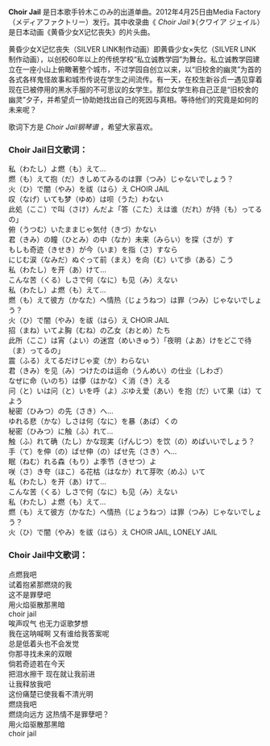 

**Choir Jail** 是日本歌手铃木このみ的出道单曲。2012年4月25日由Media Factory（メディアファクトリー）发行。其中收录曲《
_Choir Jail_ 》（クワイア ジェイル）是日本动画《黄昏少女X记忆丧失》的片头曲。

  
黄昏少女X记忆丧失（SILVER LINK制作动画）即黄昏少女×失忆（SILVER
LINK制作动画），以创校60年以上的传统学校“私立诚教学园”为舞台。私立诚教学园建立在一座小山上俯瞰著整个城市，不过学园自创立以来，以“旧校舍的幽灵”为首的各式各样鬼怪故事和城市传说在学生之间流传。有一天，在校生新谷贞一遇见穿着现在已被停用的黑水手服的不可思议的女学生。那位女学生称自己正是“旧校舍的幽灵”夕子，并希望贞一协助她找出自己的死因与真相。等待他们的究竟是如何的未来呢？

  
歌词下方是 _Choir Jail钢琴谱_ ，希望大家喜欢。

### Choir Jail日文歌词：

私（わたし）よ燃（も）えて…  
燃（も）えて抱（だ）きしめてみるのは罪（つみ）じゃないでしょう？  
火（ひ）で闇（やみ）を祓（はら）え CHOIR JAIL  
叹（なげ）いても梦（ゆめ）は呗（うた）わない  
此処（ここ）で叫（さけ）んだよ「答（こた）えは谁（だれ）が持（も）ってるの」  
俯（うつむ）いたままじゃ気付（きづ）かない  
君（きみ）の瞳（ひとみ）の中（なか）未来（みらい）を探（さが）す  
もしも奇迹（きせき）が今（いま）を指（さ）すなら  
にじむ涙（なみだ）ぬぐって前（まえ）を向（む）いて歩（ある）こう  
私（わたし）を开（あ）けて…  
こんな苦（くる）しさで何（なに）も见（み）えない  
私（わたし）よ燃（も）えて…  
燃（も）えて彼方（かなた）へ情热（じょうねつ）は罪（つみ）じゃないでしょう？  
火（ひ）で闇（やみ）を祓（はら）え CHOIR JAIL  
招（まね）いてよ胸（むね）の乙女（おとめ）たち  
此所（ここ）は宵（よい）の迷宫（めいきゅう）「夜明（よあ）けをどこで待（ま）ってるの」  
震（ふる）えてるだけじゃ変（か）わらない  
君（きみ）を见（み）つけたのは运命（うんめい）の仕业（しわざ）  
なぜに命（いのち）は儚（はかな）く消（き）える  
问（と）いは问（と）いを呼（よ）ぶゆえ爱（あい）を抱（だ）いて果（は）てよう  
秘密（ひみつ）の先（さき）へ…  
ゆれる悲（かな）しさは何（なに）を暴（あば）くの  
秘密（ひみつ）に触（ふ）れて…  
触（ふ）れて确（たし）かな现実（げんじつ）を饮（の）めばいいでしょう？  
手（て）を伸（の）ばせ伸（の）ばせ先（さき）へ…  
眠（ねむ）れる森（もり）よ季节（きせつ）よ  
咲（さ）き夸（ほこ）る花枯（はなか）れて芽吹（めふ）いて  
私（わたし）を开（あ）けて…  
こんな苦（くる）しさで何（なに）も见（み）えない  
私（わたし）よ燃（も）えて…  
燃（も）えて彼方（かなた）へ情热（じょうねつ）は罪（つみ）じゃないでしょう？  
火（ひ）で闇（やみ）を祓（はら）え CHOIR JAIL, LONELY JAIL

### Choir Jail中文歌词：

点燃我吧  
试着抱紧那燃烧的我  
这不是罪孽吧  
用火焰驱散那黑暗  
choir jail  
唉声叹气 也无力讴歌梦想  
我在这呐喊啊 又有谁给我答案呢  
总是低着头也不会发觉  
你那寻找未来的双眼  
倘若奇迹若在今天  
把泪水擦干 现在就让我前进  
让我释放我吧  
这份痛楚已使我看不清光明  
燃烧我吧  
燃烧向远方 这热情不是罪孽吧？  
用火焰驱散那黑暗  
choir jail

